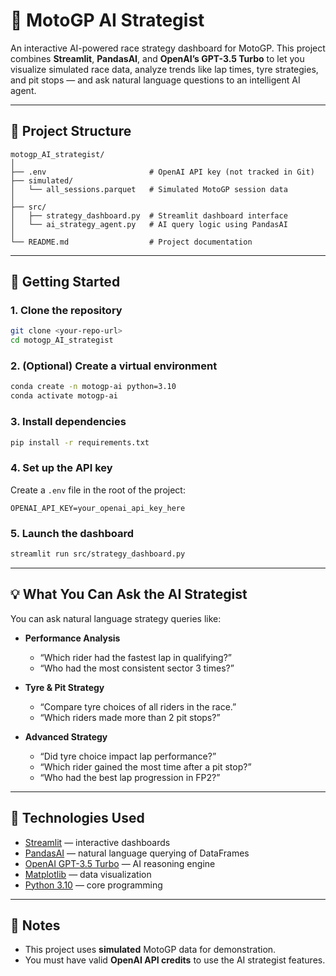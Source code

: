 # 🏁 MotoGP AI Strategist

An interactive AI-powered race strategy dashboard for MotoGP. This project combines **Streamlit**, **PandasAI**, and **OpenAI’s GPT-3.5 Turbo** to let you visualize simulated race data, analyze trends like lap times, tyre strategies, and pit stops — and ask natural language questions to an intelligent AI agent.

---

## 📂 Project Structure

```
motogp_AI_strategist/
│
├── .env                       # OpenAI API key (not tracked in Git)
├── simulated/
│   └── all_sessions.parquet   # Simulated MotoGP session data
│
├── src/
│   ├── strategy_dashboard.py  # Streamlit dashboard interface
│   └── ai_strategy_agent.py   # AI query logic using PandasAI
│
└── README.md                  # Project documentation
```

---

## 🚀 Getting Started

### 1. Clone the repository
```bash
git clone <your-repo-url>
cd motogp_AI_strategist
```

### 2. (Optional) Create a virtual environment
```bash
conda create -n motogp-ai python=3.10
conda activate motogp-ai
```

### 3. Install dependencies
```bash
pip install -r requirements.txt
```

### 4. Set up the API key
Create a `.env` file in the root of the project:
```
OPENAI_API_KEY=your_openai_api_key_here
```

### 5. Launch the dashboard
```bash
streamlit run src/strategy_dashboard.py
```

---

## 💡 What You Can Ask the AI Strategist

You can ask natural language strategy queries like:

- **Performance Analysis**
  - “Which rider had the fastest lap in qualifying?”
  - “Who had the most consistent sector 3 times?”

- **Tyre & Pit Strategy**
  - “Compare tyre choices of all riders in the race.”
  - “Which riders made more than 2 pit stops?”

- **Advanced Strategy**
  - “Did tyre choice impact lap performance?”
  - “Which rider gained the most time after a pit stop?”
  - “Who had the best lap progression in FP2?”

---

## 🧠 Technologies Used

- [Streamlit](https://streamlit.io/) — interactive dashboards
- [PandasAI](https://github.com/gventuri/pandas-ai) — natural language querying of DataFrames
- [OpenAI GPT-3.5 Turbo](https://platform.openai.com/) — AI reasoning engine
- [Matplotlib](https://matplotlib.org/) — data visualization
- [Python 3.10](https://www.python.org/) — core programming

---

## 📌 Notes

- This project uses **simulated** MotoGP data for demonstration.
- You must have valid **OpenAI API credits** to use the AI strategist features.
